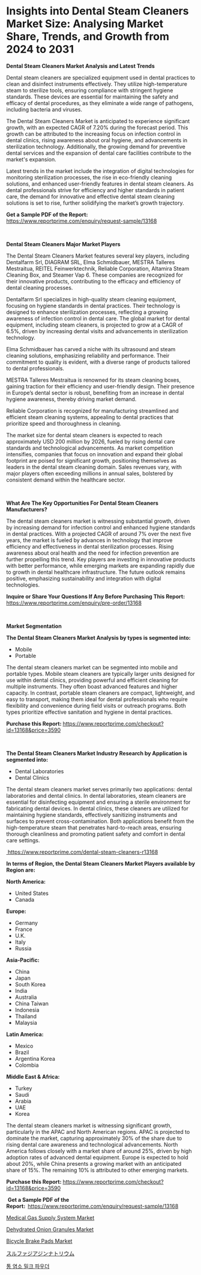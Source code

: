 <p><h1>Insights into Dental Steam Cleaners Market Size: Analysing Market Share, Trends, and Growth from 2024 to 2031</h1></p><p><strong>Dental Steam Cleaners Market Analysis and Latest Trends</strong></p>
<p><p>Dental steam cleaners are specialized equipment used in dental practices to clean and disinfect instruments effectively. They utilize high-temperature steam to sterilize tools, ensuring compliance with stringent hygiene standards. These devices are essential for maintaining the safety and efficacy of dental procedures, as they eliminate a wide range of pathogens, including bacteria and viruses.</p><p>The Dental Steam Cleaners Market is anticipated to experience significant growth, with an expected CAGR of 7.20% during the forecast period. This growth can be attributed to the increasing focus on infection control in dental clinics, rising awareness about oral hygiene, and advancements in sterilization technology. Additionally, the growing demand for preventive dental services and the expansion of dental care facilities contribute to the market's expansion.</p><p>Latest trends in the market include the integration of digital technologies for monitoring sterilization processes, the rise in eco-friendly cleaning solutions, and enhanced user-friendly features in dental steam cleaners. As dental professionals strive for efficiency and higher standards in patient care, the demand for innovative and effective dental steam cleaning solutions is set to rise, further solidifying the market’s growth trajectory.</p></p>
<p><strong>Get a Sample PDF of the Report:&nbsp;</strong> <a href="https://www.reportprime.com/enquiry/request-sample/13168">https://www.reportprime.com/enquiry/request-sample/13168</a></p>
<p>&nbsp;</p>
<p><strong>Dental Steam Cleaners Major Market Players</strong></p>
<p><p>The Dental Steam Cleaners Market features several key players, including Dentalfarm Srl, DIAGRAM SRL, Elma Schmidbauer, MESTRA Talleres Mestraitua, REITEL Feinwerktechnik, Reliable Corporation, Altamira Steam Cleaning Box, and Steamer Vap 6. These companies are recognized for their innovative products, contributing to the efficacy and efficiency of dental cleaning processes.</p><p>Dentalfarm Srl specializes in high-quality steam cleaning equipment, focusing on hygiene standards in dental practices. Their technology is designed to enhance sterilization processes, reflecting a growing awareness of infection control in dental care. The global market for dental equipment, including steam cleaners, is projected to grow at a CAGR of 6.5%, driven by increasing dental visits and advancements in sterilization technology.</p><p>Elma Schmidbauer has carved a niche with its ultrasound and steam cleaning solutions, emphasizing reliability and performance. Their commitment to quality is evident, with a diverse range of products tailored to dental professionals.</p><p>MESTRA Talleres Mestraitua is renowned for its steam cleaning boxes, gaining traction for their efficiency and user-friendly design. Their presence in Europe’s dental sector is robust, benefiting from an increase in dental hygiene awareness, thereby driving market demand.</p><p>Reliable Corporation is recognized for manufacturing streamlined and efficient steam cleaning systems, appealing to dental practices that prioritize speed and thoroughness in cleaning.</p><p>The market size for dental steam cleaners is expected to reach approximately USD 200 million by 2026, fueled by rising dental care standards and technological advancements. As market competition intensifies, companies that focus on innovation and expand their global footprint are poised for significant growth, positioning themselves as leaders in the dental steam cleaning domain. Sales revenues vary, with major players often exceeding millions in annual sales, bolstered by consistent demand within the healthcare sector.</p></p>
<p>&nbsp;</p>
<p><strong>What Are The Key Opportunities For Dental Steam Cleaners Manufacturers?</strong></p>
<p><p>The dental steam cleaners market is witnessing substantial growth, driven by increasing demand for infection control and enhanced hygiene standards in dental practices. With a projected CAGR of around 7% over the next five years, the market is fueled by advances in technology that improve efficiency and effectiveness in dental sterilization processes. Rising awareness about oral health and the need for infection prevention are further propelling this trend. Key players are investing in innovative products with better performance, while emerging markets are expanding rapidly due to growth in dental healthcare infrastructure. The future outlook remains positive, emphasizing sustainability and integration with digital technologies.</p></p>
<p><strong>Inquire or Share Your Questions If Any Before Purchasing This Report:</strong> <a href="https://www.reportprime.com/enquiry/pre-order/13168">https://www.reportprime.com/enquiry/pre-order/13168</a></p>
<p>&nbsp;</p>
<p><strong>Market Segmentation</strong></p>
<p><strong>The Dental Steam Cleaners Market Analysis by types is segmented into:</strong></p>
<p><ul><li>Mobile</li><li>Portable</li></ul></p>
<p><p>The dental steam cleaners market can be segmented into mobile and portable types. Mobile steam cleaners are typically larger units designed for use within dental clinics, providing powerful and efficient cleaning for multiple instruments. They often boast advanced features and higher capacity. In contrast, portable steam cleaners are compact, lightweight, and easy to transport, making them ideal for dental professionals who require flexibility and convenience during field visits or outreach programs. Both types prioritize effective sanitation and hygiene in dental practices.</p></p>
<p><strong>Purchase this Report:&nbsp;</strong><a href="https://www.reportprime.com/checkout?id=13168&price=3590">https://www.reportprime.com/checkout?id=13168&price=3590</a></p>
<p>&nbsp;</p>
<p><strong>The Dental Steam Cleaners Market Industry Research by Application is segmented into:</strong></p>
<p><ul><li>Dental Laboratories</li><li>Dental Clinics</li></ul></p>
<p><p>The dental steam cleaners market serves primarily two applications: dental laboratories and dental clinics. In dental laboratories, steam cleaners are essential for disinfecting equipment and ensuring a sterile environment for fabricating dental devices. In dental clinics, these cleaners are utilized for maintaining hygiene standards, effectively sanitizing instruments and surfaces to prevent cross-contamination. Both applications benefit from the high-temperature steam that penetrates hard-to-reach areas, ensuring thorough cleanliness and promoting patient safety and comfort in dental care settings.</p></p>
<p><a href="https://www.reportprime.com/dental-steam-cleaners-r13168">&nbsp;https://www.reportprime.com/dental-steam-cleaners-r13168</a></p>
<p><strong>In terms of Region, the Dental Steam Cleaners Market Players available by Region are:</strong></p>
<p>
    <p> <strong> North America: </strong>
        <ul>
            <li>United States</li>
            <li>Canada</li>
        </ul>
        </p> 
    <p> <strong> Europe: </strong>
        <ul>
            <li>Germany</li>
            <li>France</li>
            <li>U.K.</li>
            <li>Italy</li>
            <li>Russia</li>
        </ul>
        </p> 
    <p> <strong> Asia-Pacific: </strong>
        <ul>
            <li>China</li>
            <li>Japan</li>
            <li>South Korea</li>
            <li>India</li>
            <li>Australia</li>
            <li>China Taiwan</li>
            <li>Indonesia</li>
            <li>Thailand</li>
            <li>Malaysia</li>
        </ul>
        </p> 
    <p> <strong> Latin America: </strong>
        <ul>
            <li>Mexico</li>
            <li>Brazil</li>
            <li>Argentina Korea</li>
            <li>Colombia</li>
        </ul>
        </p> 
    <p> <strong> Middle East & Africa: </strong>
        <ul>
            <li>Turkey</li>
            <li>Saudi</li>
            <li>Arabia</li>
            <li>UAE</li>
            <li>Korea</li>
        </ul>
    </p>
    </p>
<p><p>The dental steam cleaners market is witnessing significant growth, particularly in the APAC and North American regions. APAC is projected to dominate the market, capturing approximately 30% of the share due to rising dental care awareness and technological advancements. North America follows closely with a market share of around 25%, driven by high adoption rates of advanced dental equipment. Europe is expected to hold about 20%, while China presents a growing market with an anticipated share of 15%. The remaining 10% is attributed to other emerging markets.</p></p>
<p><strong>Purchase this Report: </strong><a href="https://www.reportprime.com/checkout?id=13168&price=3590">https://www.reportprime.com/checkout?id=13168&price=3590</a></p>
<p>&nbsp;<strong>Get a Sample PDF of the Report:&nbsp;&nbsp;</strong><a href="https://www.reportprime.com/enquiry/request-sample/13168">https://www.reportprime.com/enquiry/request-sample/13168</a></p>
<p><strong></strong></p>
<p><p><a href="https://github.com/RichRobinson5/Market-Research-Report-List-6/blob/main/medical-gas-supply-system-market.md">Medical Gas Supply System Market</a></p><p><a href="https://issuu.com/reportprime-2/docs/dehydrated-onion-granules-market-si_9e7eacfb6ea418">Dehydrated Onion Granules Market</a></p><p><a href="https://medium.com/@chiragreportprime3/bicycle-brake-pads-market-size-is-growing-at-cagr-of-14-4-55afb5b53b5e">Bicycle Brake Pads Market</a></p><p><a href="https://medium.com/@scotttyesha/%E3%83%8A%E3%83%88%E3%83%AA%E3%82%A6%E3%83%A0%E3%82%B5%E3%83%AB%E3%83%95%E3%82%A1%E3%82%B8%E3%82%A2%E3%82%B8%E3%83%B3%E7%94%A3%E6%A5%AD%E3%82%A4%E3%83%B3%E3%82%B5%E3%82%A4%E3%83%88%E3%83%AC%E3%83%9D%E3%83%BC%E3%83%88-%E3%83%8A%E3%83%88%E3%83%AA%E3%82%A6%E3%83%A0%E3%82%B5%E3%83%AB%E3%83%95%E3%82%A1%E3%82%B8%E3%82%A2%E3%82%B8%E3%83%B3%E5%B8%82%E5%A0%B4%E3%81%AE%E3%83%88%E3%83%AC%E3%83%B3%E3%83%89-%E5%BF%9C%E7%94%A8-%E7%AB%B6%E4%BA%89%E7%92%B0%E5%A2%83%E3%81%AE%E5%88%86%E6%9E%90-2024%E5%B9%B4-2031%E5%B9%B4-1fab83d48c5d">スルファジアジンナトリウム</a></p><p><a href="https://medium.com/@brendanmata77/%EB%AF%B8%EB%9E%98%EB%A5%BC-%EC%A0%84%EB%A7%9D%ED%95%98%EB%8B%A4-%EC%A0%84-%EC%84%B8%EA%B3%84-%EC%A0%84%EC%B2%B4-%EC%97%BC%EC%86%8C-%EC%9A%B0%EC%9C%A0-%EB%B6%84%EB%A7%90-%EC%8B%9C%EC%9E%A5%EC%97%90-%EB%8C%80%ED%95%9C-%EC%A2%85%ED%95%A9-%EB%B6%84%EC%84%9D-2024-2031-95eacec72b3e">통 염소 밀크 파우더</a></p></p>